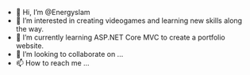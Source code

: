 - 👋 Hi, I’m @Energyslam
- 👀 I’m interested in creating videogames and learning new skills along the way. 
- 🌱 I’m currently learning ASP.NET Core MVC to create a portfolio website.
- 💞️ I’m looking to collaborate on ...
- 📫 How to reach me ...

<!---
Energyslam/Energyslam is a ✨ special ✨ repository because its `README.md` (this file) appears on your GitHub profile.
You can click the Preview link to take a look at your changes.
--->
